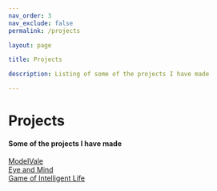 ```yaml
---
nav_order: 3
nav_exclude: false
permalink: /projects

layout: page

title: Projects

description: Listing of some of the projects I have made

---
```


# Projects
#### Some of the projects I have made

[ModelVale](/ModelVale)  
[Eye and Mind](/eyeandmind)  
[Game of Intelligent Life](/gil)
